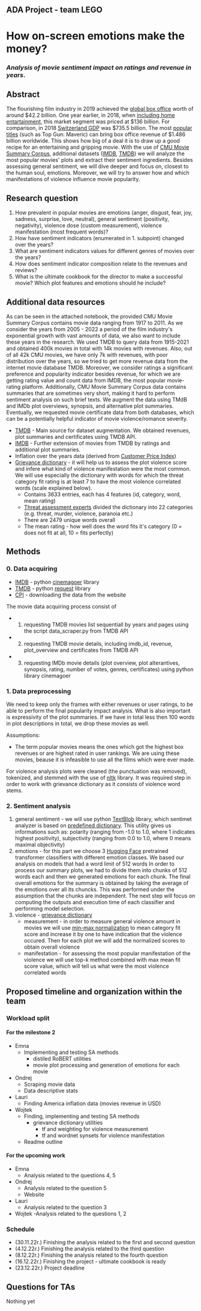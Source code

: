 ## ADA Project - team LEGO

# How on-screen emotions make the money?

### _Analysis of movie sentiment impact on ratings and revenue in years_.

## Abstract

The flourishing film industry in 2019 achieved the [global box office](https://www.statista.com/statistics/260198/filmed-entertainment-revenue-worldwide-by-region/) worth of around $42.2 billion. One year earlier, in 2018, when [including home entartainment](https://en.wikipedia.org/wiki/Film_industry), this market segment was priced at $136 billion. For comparison, in 2018 [Switzerland GDP](https://www.google.com/search?q=swiss+gdp&oq=swiss+gdp&aqs=chrome..69i57.3721j0j4&sourceid=chrome&ie=UTF-8) was $735.5 billion. The most [popular titles](https://www.boxofficemojo.com/year/world/?ref_=bo_nb_yl_tab) (such as Top Gun: Maveric) can bring box office revenue of $1.486 billion worldwide. This shows how big of a deal it is to draw up a good recipe for an entertaining and gripping movie. With the use of [CMU Movie Summary Corpus](http://www.cs.cmu.edu/~ark/personas/), additional datasets ([IMDB](https://www.imdb.com/), [TMDB](https://www.themoviedb.org/)) we will analyze the most popular movies' plots and extract their sentiment ingredients. Besides assessing general sentiment, we will dive deeper and focus on, closest to the human soul, emotions. Moreover, we will try to answer how and which manifestations of violence influence movie popularity.

## Research question

1. How prevalent in popular movies are emotions (anger, disgust, fear, joy, sadness, surprise, love, neutral), general sentiment (positivity, negativity), violence dose (custom measurement), violence manifestation (most frequent words)?
2. How have sentiment indicators (enumerated in 1. subpoint) changed over the years?
3. What are sentiment indicators values for different genres of movies over the years?
4. How does sentiment indicator composition relate to the revenues and reviews?
5. What is the ultimate cookbook for the director to make a successful movie? Which plot features and emotions should he include?

## Additional data resources

As can be seen in the attached notebook, the provided CMU Movie Summary Corpus contains movie data ranging from 1917 to 2011. As we consider the years from 2005 - 2022 a period of the film industry's exponential growth with vast amounts of data, we also want to include these years in the research. We used TMDB to query data from 1915-2021 and obtained 400k movies in total with 14k movies with revenues. Also, out of all 42k CMU movies, we have only 7k with revenues, with poor distribution over the years, so we tried to get more revenue data from the internet movie database TMDB. Moreover, we consider ratings a significant preference and popularity indicator besides revenue, for which we are getting rating value and count data from IMDB, the most popular movie-rating platform. Additionally, CMU Movie Summary Corpus data contains summaries that are sometimes very short, making it hard to perform sentiment analysis on such brief texts. We augment the data using TMdB and IMDb plot overviews, synopsis, and alternative plot summaries.
Eventually, we requested movie certificate data from both databases, which can be a potentially helpful indicator of movie violence/romance severity.

- [TMDB](https://www.themoviedb.org/) - Main source for dataset augmentation. We obtained revenues, plot summaries and certificates using TMDB API.
- [IMDB](https://www.imdb.com/) - Further extension of movies from TMDB by ratings and additional plot summaries.
- Inflation over the years data (derived from [Customer Price Index](https://www.bls.gov/cpi/data.htm))
- [Grievance dictionary](https://github.com/Isabellevdv/grievancedictionary) - it will help us to assess the plot violence score and infere what kind of violence manifestation were the most common. We will use especially the dictionary with words for which the threat category fit rating is at least 7 to have the most violence correlated words (scale explained below).
  - Contains 3633 entries, each has 4 features (id, category, word, mean rating)
  - [Threat assessment experts](https://link.springer.com/article/10.3758/s13428-021-01536-2) divided the dictionary into 22 categories (e.g. threat, murder, violence, paranoia etc.)
  - There are 2479 unique words overall
  - The mean rating - how well does the word fits it's category (0 = does not fit at all, 10 = fits perfectly)

## Methods

### 0. Data acquiring

- [IMDB](https://www.imdb.com/) - python [cinemagoer](https://imdbpy.readthedocs.io/en/latest/) library
- [TMDB](https://www.themoviedb.org/) - python [request](https://requests.readthedocs.io/en/latest/) library
- [CPI](https://www.bls.gov/cpi/data.htm) - downloading the data from the website

The movie data acquiring process consist of

- 1. requesting TMDB movies list sequentiall by years and pages using the script data_scraper.py from TMDB API
- 2. requesting TMDB movie details, including imdb_id, revenue, plot_overview and certificates from TMDB API
- 3. requesting IMDb movie details (plot overview, plot alterantives, synopsis, rating, number of votes, genres, certificates) using python library cinemagoer

### 1. Data preprocessing

We need to keep only the frames with either revenues or user ratings, to be able to perform the final popularity impact analysis. What is also important is expressivity of the plot summaries. If we have in total less then 100 words in plot descriptions in total, we drop these movies as well.

Assumptions:

- The term popular movies means the ones which got the highest box revenues or are highest rated in user rankings. We are using these movies, beause it is infeasible to use all the films which were ever made.

For violence analysis plots were cleaned (the punctuation was removed), tokenized, and stemmed with the use of [nltk](https://www.nltk.org/) library. It was required step in order to work with grievance dictionary as it consists of violence word stems.

### 2. Sentiment analysis

1. general sentiment - we will use python [TextBlob](https://textblob.readthedocs.io/en/dev/index.html) library, which sentimet analyzer is based on [predefined dictionary](https://github.com/sloria/TextBlob/blob/6396e24e85af7462cbed648fee21db5082a1f3fb/textblob/en/en-sentiment.xml). This utility gives us informations such as: polarity (ranging from -1.0 to 1.0, where 1 indicates highest positivity), subjectivity (ranging from 0.0 to 1.0, where 0 means maximal objectivity)
2. emotions - for this part we choose 3 [Hugging Face](https://huggingface.co/) pretrained transformer classifiers with different emotion classes.
   We based our analysis on models that had a word limit of 512 words
   In order to process our summary plots, we had to divide them into chunks of 512 words each and then we generated emotions for each chunk.
   The final overall emotions for the summary is obtained by taking the average of the emotions over all its chuncks.
   This was performed under the assumption that the chunks are independent.
   The next step will focus on computing the outputs and execution time of each classifier and performing model selection.
3. violence - [grievance dictionary](https://github.com/Isabellevdv/grievancedictionary)
   - measurement - in order to measure general violence amount in movies we will use [min-max normalization](<https://en.wikipedia.org/wiki/Normalization_(statistics)>) to mean category fit score and increase it by one to have indication that the violence occured. Then for each plot we will add the normalized scores to obtain overall violence
   - manifestation - for assessing the most popular manifestation of the violence we will use top-k method combined with max mean fit score value, which will tell us what were the most violence correlated words

## Proposed timeline and organization within the team

### Workload split

#### For the milestone 2

- Emna
  - Implementing and testing SA methods
    - distiled RoBERT utilities
    - movie plot processing and generation of emotions for each movie
- Ondrej
  - Scraping movie data
  - Data descriptive stats
- Lauri
  - Finding America inflation data (movies revenue in USD)
- Wojtek
  - Finding, implementing and testing SA methods
    - grievance dictionary utilities
      - tf and weighting for violence measurement
      - tf and wordnet synsets for violence manifestation
  - Readme outline

#### For the upcoming work

- Emna
  - Analysis related to the questions 4, 5
- Ondrej
  - Analysis related to the question 5
  - Website
- Lauri
  - Analysis related to the question 3
- Wojtek
  -Analysis related to the questions 1, 2

### Schedule

- (30.11.22r.) Finishing the analysis related to the first and second question
- (4.12.22r.) Finishing the analysis related to the third question
- (8.12.22r.) Finishing the analysis related to the fourth question
- (16.12.22r.) Finishing the project - ultimate cookbook is ready
- (23.12.22r.) Project deadline

## Questions for TAs

Nothing yet
